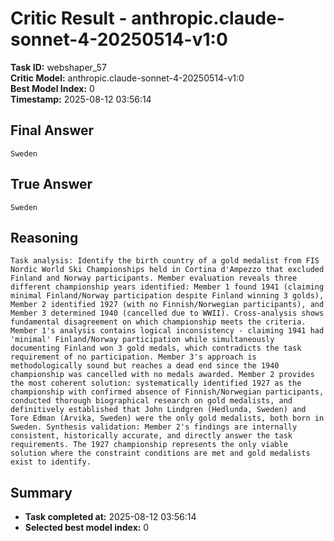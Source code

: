 # Critic Result - anthropic.claude-sonnet-4-20250514-v1:0

**Task ID:** webshaper_57  
**Critic Model:** anthropic.claude-sonnet-4-20250514-v1:0  
**Best Model Index:** 0  
**Timestamp:** 2025-08-12 03:56:14

## Final Answer
```
Sweden
```

## True Answer
```
Sweden
```

## Reasoning
```
Task analysis: Identify the birth country of a gold medalist from FIS Nordic World Ski Championships held in Cortina d'Ampezzo that excluded Finland and Norway participants. Member evaluation reveals three different championship years identified: Member 1 found 1941 (claiming minimal Finland/Norway participation despite Finland winning 3 golds), Member 2 identified 1927 (with no Finnish/Norwegian participants), and Member 3 determined 1940 (cancelled due to WWII). Cross-analysis shows fundamental disagreement on which championship meets the criteria. Member 1's analysis contains logical inconsistency - claiming 1941 had 'minimal' Finland/Norway participation while simultaneously documenting Finland won 3 gold medals, which contradicts the task requirement of no participation. Member 3's approach is methodologically sound but reaches a dead end since the 1940 championship was cancelled with no medals awarded. Member 2 provides the most coherent solution: systematically identified 1927 as the championship with confirmed absence of Finnish/Norwegian participants, conducted thorough biographical research on gold medalists, and definitively established that John Lindgren (Hedlunda, Sweden) and Tore Edman (Arvika, Sweden) were the only gold medalists, both born in Sweden. Synthesis validation: Member 2's findings are internally consistent, historically accurate, and directly answer the task requirements. The 1927 championship represents the only viable solution where the constraint conditions are met and gold medalists exist to identify.
```

## Summary
- **Task completed at:** 2025-08-12 03:56:14
- **Selected best model index:** 0
